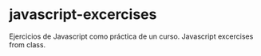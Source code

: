 # javascript-excercises
Ejercicios de Javascript como práctica de un curso.
Javascript excercises from class.

